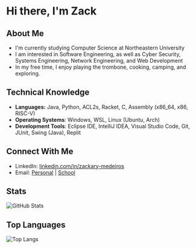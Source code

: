 # Hi there, I'm Zack

## About Me
- I'm currently studying Computer Science at Northeastern University
- I am interested in Software Engineering, as well as Cyber Security, Systems Engineering, Network Engineering, and Web Development
- In my free time, I enjoy playing the trombone, cooking, camping, and exploring.

## Technical Knowledge
- **Languages:** Java, Python, ACL2s, Racket, C, Assembly (x86_64, x86, RISC-V)
- **Operating Systems**: Windows, WSL, Linux (Ubuntu, Arch)
- **Development Tools**: Eclipse IDE, IntelliJ IDEA, Visual Studio Code, Git, JUnit, Swing (Java), Replit

## Connect With Me
- LinkedIn: [linkedin.com/in/zackary-medeiros](https://linkedin.com/in/zackary-medeiros)
- Email: [Personal](mailto:zackarym@comcast.net) | [School](mailto:medeiros.z@northeastern.edu)

## Stats
![GitHub Stats](https://github-readme-stats.vercel.app/api?username=Medeiros-z&show_icons=true&theme=github_dark)

## Top Languages
![Top Langs](https://github-readme-stats.vercel.app/api/top-langs/?username=Medeiros-z&layout=compact&theme=github_dark)




